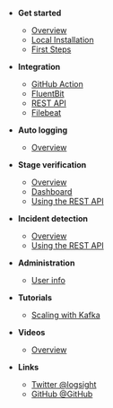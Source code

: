 <!-- docs/_sidebar.md -->

- **Get started**
  - [Overview](/)
  - [Local Installation](/get_started/installation.md)
  - [First Steps](/get_started/first_steps.md)

- **Integration**
  - [GitHub Action](/integration/github_action.md)
  - [FluentBit](./integration/fluentbit.md)
  - [REST API](./integration/rest-api.md)
  - [Filebeat](integration/filebeat_short.md)

- **Auto logging**
  - [Overview](/auto_logging/overview.md)

- **Stage verification**
  - [Overview](/stage_verification/overview.md)
  - [Dashboard](/stage_verification/dashboard.md)
  - [Using the REST API](/stage_verification/using_the_rest_api.md)

- **Incident detection**
  - [Overview](/incident_detection/overview.md)
  - [Using the REST API](/incident_detection/using_the_rest_api.md)

- **Administration**
  - [User info](/administration/user_info.md)
  
- **Tutorials**
  - [Scaling with Kafka](/tutorials/scaling_logsight_kafka.md)
  
- **Videos**
  - [Overview](/videos/overview.md)

- **Links**
  - [Twitter @logsight](http://twitter.com/logsight)
  - [GitHub @GitHub](https://github.com/aiops)
